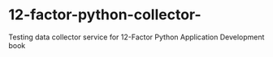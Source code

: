 # 12-factor-python-collector-
Testing data collector service for 12-Factor Python Application Development book
